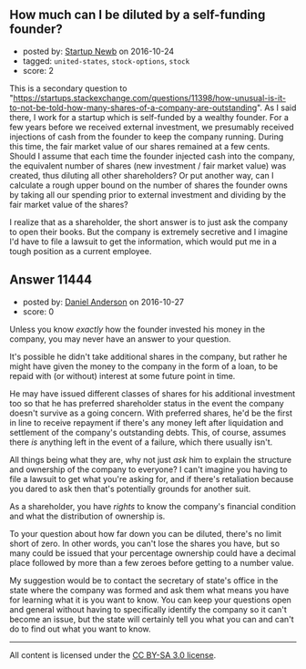 ## How much can I be diluted by a self-funding founder?

- posted by: [Startup Newb](https://stackexchange.com/users/9493622/startup-newb) on 2016-10-24
- tagged: `united-states`, `stock-options`, `stock`
- score: 2

This is a secondary question to "https://startups.stackexchange.com/questions/11398/how-unusual-is-it-to-not-be-told-how-many-shares-of-a-company-are-outstanding". As I said there, I work for a startup which is self-funded by a wealthy founder. For a few years before we received external investment, we presumably received injections of cash from the founder to keep the company running. During this time, the fair market value of our shares remained at a few cents. Should I assume that each time the founder injected cash into the company, the equivalent number of shares (new investment / fair market value) was created, thus diluting all other shareholders? Or put another way, can I calculate a rough upper bound on the number of shares the founder owns by taking all our spending prior to external investment and dividing by the fair market value of the shares?

I realize that as a shareholder, the short answer is to just ask the company to open their books. But the company is extremely secretive and I imagine I'd have to file a lawsuit to get the information, which would put me in a tough position as a current employee.


## Answer 11444

- posted by: [Daniel Anderson](https://stackexchange.com/users/8398759/daniel-anderson) on 2016-10-27
- score: 0

Unless you know *exactly* how the founder invested his money in the company, you may never have an answer to your question.  

It's possible he didn't take additional shares in the company, but rather he might have given the money to the company in the form of a loan, to be repaid with (or without) interest at some future point in time.  

He may have issued different classes of shares for his additional investment too so that he has preferred shareholder status in the event the company doesn't survive as a going concern.  With preferred shares, he'd be the first in line to receive repayment if there's any money left after liquidation and settlement of the company's outstanding debts.  This, of course, assumes there *is* anything left in the event of a failure, which there usually isn't.

All things being what they are, why not just *ask* him to explain the structure and ownership of the company to everyone?  I can't imagine you having to file a lawsuit to get what you're asking for, and if there's retaliation because you dared to ask then that's potentially grounds for another suit.

As a shareholder, you have *rights* to know the company's financial condition and what the distribution of ownership is.  

To your question about how far down you can be diluted, there's no limit short of zero.  In other words, you can't lose the shares you have, but so many could be issued that your percentage ownership could have a decimal place followed by more than a few zeroes before getting to a number value.

My suggestion would be to contact the secretary of state's office in the state where the company was formed and ask them what means you have for learning what it is you want to know.  You can keep your questions open and general without having to specifically identify the company so it can't become an issue, but the state will certainly tell you what you can and can't do to find out what you want to know.



---

All content is licensed under the [CC BY-SA 3.0 license](https://creativecommons.org/licenses/by-sa/3.0/).
